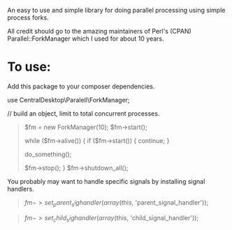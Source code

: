 An easy to use and simple library for doing parallel processing using simple process forks.

All credit should go to the amazing maintainers of Perl's (CPAN) Parallel::ForkManager which I used for about 10 years.


To use:
=======

Add this package to your composer dependencies.

use CentralDesktop\Paralell\ForkManager;


// build an object, limit to total concurrent processes.

> $fm = new ForkManager(10);
> $fm->start();
>
> while ($fm->alive()) {
>   if ($fm->start()) {
>     continue;
>   }
>
>   do_something();
>
>   $fm->stop();
> }
> $fm->shutdown_all();


You probably may want to handle specific signals by installing signal handlers.


> $fm->set_parent_sighandler(array($this, 'parent_signal_handler'));

> $fm->set_child_sighandler(array($this, 'child_signal_handler'));
